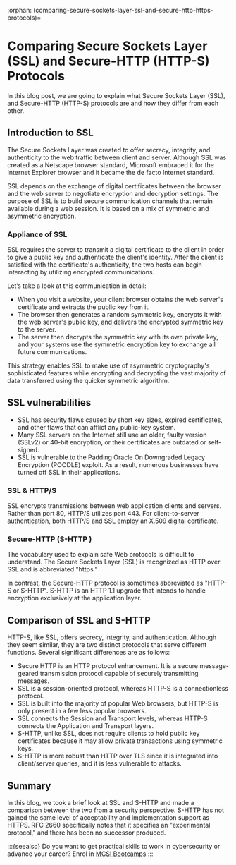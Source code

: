 :orphan:
(comparing-secure-sockets-layer-ssl-and-secure-http-https-protocols)=

# Comparing Secure Sockets Layer (SSL) and Secure-HTTP (HTTP-S) Protocols

In this blog post, we are going to explain what Secure Sockets Layer (SSL), and Secure-HTTP (HTTP-S) protocols are and how they differ from each other.

## Introduction to SSL

The Secure Sockets Layer was created to offer secrecy, integrity, and authenticity to the web traffic between client and server. Although SSL was created as a Netscape browser standard, Microsoft embraced it for the Internet Explorer browser and it became the de facto Internet standard.

SSL depends on the exchange of digital certificates between the browser and the web server to negotiate encryption and decryption settings. The purpose of SSL is to build secure communication channels that remain available during a web session. It is based on a mix of symmetric and asymmetric encryption.

### Appliance of SSL

SSL requires the server to transmit a digital certificate to the client in order to give a public key and authenticate the client's identity. After the client is satisfied with the certificate's authenticity, the two hosts can begin interacting by utilizing encrypted communications.

Let’s take a look at this communication in detail:

- When you visit a website, your client browser obtains the web server's certificate and extracts the public key from it.
- The browser then generates a random symmetric key, encrypts it with the web server's public key, and delivers the encrypted symmetric key to the server.
- The server then decrypts the symmetric key with its own private key, and your systems use the symmetric encryption key to exchange all future communications.

This strategy enables SSL to make use of asymmetric cryptography's sophisticated features while encrypting and decrypting the vast majority of data transferred using the quicker symmetric algorithm.

## SSL vulnerabilities

- SSL has security flaws caused by short key sizes, expired certificates, and other flaws that can afflict any public-key system.
- Many SSL servers on the Internet still use an older, faulty version (SSLv2) or 40-bit encryption, or their certificates are outdated or self-signed.
- SSL is vulnerable to the Padding Oracle On Downgraded Legacy Encryption (POODLE) exploit. As a result, numerous businesses have turned off SSL in their applications.

### SSL & HTTP/S

SSL encrypts transmissions between web application clients and servers. Rather than port 80, HTTP/S utilizes port 443. For client-to-server authentication, both HTTP/S and SSL employ an X.509 digital certificate.

### Secure-HTTP (S-HTTP )

The vocabulary used to explain safe Web protocols is difficult to understand. The Secure Sockets Layer (SSL) is recognized as HTTP over SSL and is abbreviated "https."

In contrast, the Secure-HTTP protocol is sometimes abbreviated as "HTTP-S or S-HTTP". S-HTTP is an HTTP 1.1 upgrade that intends to handle encryption exclusively at the application layer.

## Comparison of SSL and S-HTTP

HTTP-S, like SSL, offers secrecy, integrity, and authentication. Although they seem similar, they are two distinct protocols that serve different functions. Several significant differences are as follows:

- Secure HTTP is an HTTP protocol enhancement. It is a secure message-geared transmission protocol capable of securely transmitting messages.
- SSL is a session-oriented protocol, whereas HTTP-S is a connectionless protocol.
- SSL is built into the majority of popular Web browsers, but HTTP-S is only present in a few less popular browsers.
- SSL connects the Session and Transport levels, whereas HTTP-S connects the Application and Transport layers.
- S-HTTP, unlike SSL, does not require clients to hold public key certificates because it may allow private transactions using symmetric keys.
- S-HTTP is more robust than HTTP over TLS since it is integrated into client/server queries, and it is less vulnerable to attacks.

## Summary

In this blog, we took a brief look at SSL and S-HTTP and made a comparison between the two from a security perspective. S-HTTP has not gained the same level of acceptability and implementation support as HTTPS. RFC 2660 specifically notes that it specifies an "experimental protocol," and there has been no successor produced.

:::{seealso}
Do you want to get practical skills to work in cybersecurity or advance your career? Enrol in [MCSI Bootcamps](https://www.mosse-institute.com/bootcamps.html)
:::
